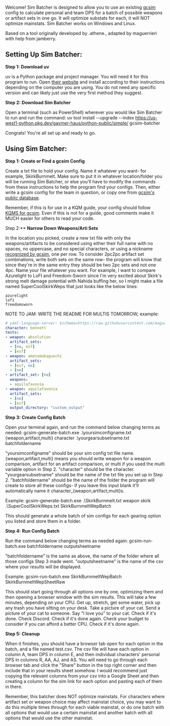 Welcome! Sim Batcher is designed to allow you to use an existing [gcsim](https://gcsim.app/) config to calculate personal and team DPS for a batch of possible weapons or artifact sets in one go. It will optimize substats for each, it will NOT optimize mainstats. Sim Batcher works on Windows and Linux.

Based on a tool originally developed by .athene., adapted by maguerrieri with help from jamberry.

## **Setting Up Sim Batcher:**

**Step 1:** **Download uv**

uv is a Python package and project manager. You will need it for this program to run. 
Open [their website](https://docs.astral.sh/uv/getting-started/installation/#standalone-installer) and install according to their instructions depending on the computer you are using. You do not need any specific version and can likely just use the very first method they suggest.

**Step 2:** **Download Sim Batcher**

Open a terminal (such as PowerShell) wherever you would like Sim Batcher to run and run the command: 
uv tool install --upgrade --index https://us-west1-python.pkg.dev/gaymer-haus/python-public/simple/ gcsim-batcher

Congrats! You're all set up and ready to go.

## **Using Sim Batcher:**

**Step 1:** **Create or Find a gcsim Config**

Create a txt file to hold your config. Name it whatever you want- for example, SkirkBurnmelt. Make sure to put it in whatever location/folder you will be running Sim Batcher, or else you'll have to modify the commands from these instructions to help the program find your configs. Then, either write a gcsim config for the team in question, or copy one from [gcsim's public database](https://simpact.app/). 

Remember, if this is for use in a KQM guide, your config should follow [KQMS for gcsim](https://compendium.keqingmains.com/#gcsim). Even if this is not for a guide, good comments make it MUCH easier for others to read your code.

Step 2:** **Narrow Down Weapons/Arti Sets**

In the location you picked, create a new txt file with only the weapons/artifacts to be considered using either their full name with no spaces, no uppercase, and no special characters, or using a nickname [recognized by gcsim](https://docs.gcsim.app/reference/), one per row. To consider 2pc2pc artifact set combinations, write both sets on the same row- the program will know that since they're in the same entry they should be two 2pc sets and not one 4pc. Name your file whatever you want.
For example, I want to compare Azurelight to LoFI and Freedom-Sworn since I'm very excited about Skirk's strong melt damage potential with Nahida buffing her, so I might make a file named SuperCoolSkirkWeps that just looks like the below lines:

```
azurelight
lofi
freedomsworn
```

NOTE TO JAM: WRITE THE README FOR MULTIS TOMORROW; example:
```yaml
# yaml-language-server: $schema=https://raw.githubusercontent.com/maguerrieri/gcsim-batcher/refs/heads/main/configs.schema.json
character: bennett
tests:
- weapon: absolution
  artifact_sets:
  - [no, esf]
  - [esf]
- weapon: amenomakaguechi
  artifact_sets:
  - [esf, no]
  - [no]
- artifact_set: [no]
  weapons:
  - aquilafavonia
- weapon: aquilafavonia
  artifact_sets:
  - [no]
  - [esf]
  output_directory: "custom_output"
```

**Step 3:** **Create Config Batch**

Open your terminal again, and run the command below changing terms as needed: 
gcsim-generate-batch.exe .\yoursimconfigname.txt {weapon,artifact,multi} character .\yourgearsubsetname.txt batchfoldername

"yoursimconfigname" should be your sim config txt file name. {weapon,artifact,multi} means you should write weapon for a weapon comparison, artifact for an artifact comparison, or multi if you used the multi variable option in Step 2. "character" should be the character. "yourgearsubsetname" should be the name of the txt file you set up in Step 2. "batchfoldername" should be the name of the folder the program will create to store all these configs- if you leave this input blank it'll automatically name it character_{weapon,artifact,multi}s.

Example:
gcsim-generate-batch.exe .\SkirkBurnmelt.txt weapon skirk .\SuperCoolSkirkWeps.txt SkirkBurnmeltWepBatch

This should generate a whole batch of sim configs for each gearing option you listed and store them in a folder.

**Step 4:** **Run Config Batch**

Run the command below changing terms as needed again: 
gcsim-run-batch.exe batchfoldername outputsheetname

"batchfoldername" is the same as above, the name of the folder where all those configs Step 3 made went. "outputsheetname" is the name of the csv where your results will be displayed.

Example:
gcsim-run-batch.exe SkirkBurnmeltWepBatch SkirkBurnmeltWepSheetRaw

This should start going through all options one by one, optimizing them and then opening a browser window with the sim results. This will take a few minutes, depending on your CPU. Get up, stretch, get some water, pick up any trash you have sitting on your desk. Take a picture of your cat. Send a picture of your cat to someone. Say "I love you" to your cat. Check if it's done. Check Discord. Check if it's done again. Check your budget to consider if you can afford a better CPU. Check if it's done again. 

**Step 5:** **Cleanup**

When it finishes, you should have a browser tab open for each option in the batch, and a file named test.csv. The csv file will have each option in column A, team DPS in column E, and then individual characters' personal DPS in columns R, AA, AJ, and AS. You will need to go through each browser tab and click the "Share" button in the top right corner and then include that in your results sheet somehow. I would recommend just copying the relevant columns from your csv into a Google Sheet and then creating a column for the sim link for each option and pasting each of them in there. 

Remember, this batcher does NOT optimize mainstats. For characters where artifact set or weapon choice may affect mainstat choice, you may want to do this multiple times through for each viable mainstat, or do one batch with all options that would use a certain mainstat and another batch with all options that would use the other mainstat.
